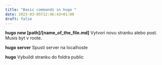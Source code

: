 ```yaml
--- 
title: "Basic commands in hugo "
date: 2023-03-05T12:46:43+01:00
draft: false
---
```


**hugo new [path]/[name_of_the_file.md]**
Vytvori novu stranku alebo post. Musis byt v roote.

**hugo server**
Spusti server na localhoste

**hugo**
Vybuildi stranku do foldra public
